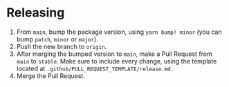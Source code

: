 Releasing
=========

1. From `main`, bump the package version, using `yarn bump! minor` (you can bump `patch`, `minor` or `major`).
2. Push the new branch to `origin`.
3. After merging the bumped version to `main`, make a Pull Request from `main` to `stable`. Make sure to include every change, using the template located at `.github/PULL_REQUEST_TEMPLATE/release.md`.
4. Merge the Pull Request.
